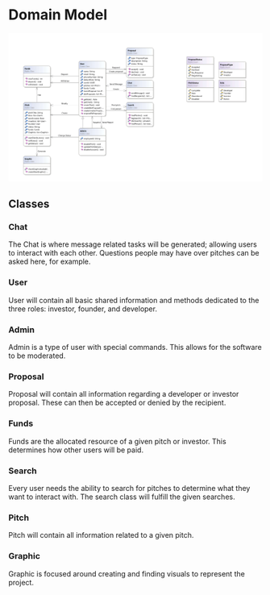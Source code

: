 # Domain Model

![Domain Model](../Auxiliary%20Files/Domain_Model.png)

## Classes

### Chat
The Chat is where message related tasks will be generated; allowing users to interact with each other. Questions people may have over pitches can be asked here, for example.
### User
User will contain all basic shared information and methods dedicated to the three roles: investor, founder, and developer.
### Admin
Admin is a type of user with special commands. This allows for the software to be moderated.
### Proposal
Proposal will contain all information regarding a developer or investor proposal. These can then be accepted or denied by the recipient.
### Funds
Funds are the allocated resource of a given pitch or investor. This determines how other users will be paid.
### Search
Every user needs the ability to search for pitches to determine what they want to interact with. The search class will fulfill the given searches.
### Pitch
Pitch will contain all information related to a given pitch.
### Graphic
Graphic is focused around creating and finding visuals to represent the project.
